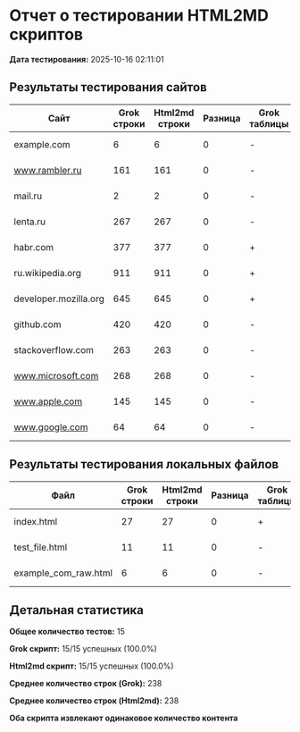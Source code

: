 # Отчет о тестировании HTML2MD скриптов

**Дата тестирования:** 2025-10-16 02:11:01

## Результаты тестирования сайтов

| Сайт                  | Grok строки | Html2md строки | Разница | Grok таблицы | Html2md таблицы | Grok списки | Html2md списки | Статус        |
|-----------------------|-------------|----------------|---------|--------------|-----------------|-------------|----------------|---------------|
| example.com           | 6           | 6              | 0       | -            | -               | 0           | 0              | ✅ Оба успешны |
| www.rambler.ru        | 161         | 161            | 0       | -            | -               | 0           | 0              | ✅ Оба успешны |
| mail.ru               | 2           | 2              | 0       | -            | -               | 0           | 0              | ✅ Оба успешны |
| lenta.ru              | 267         | 267            | 0       | -            | -               | 0           | 0              | ✅ Оба успешны |
| habr.com              | 377         | 377            | 0       | +            | +               | 0           | 0              | ✅ Оба успешны |
| ru.wikipedia.org      | 911         | 911            | 0       | +            | +               | 0           | 0              | ✅ Оба успешны |
| developer.mozilla.org | 645         | 645            | 0       | +            | +               | 0           | 0              | ✅ Оба успешны |
| github.com            | 420         | 420            | 0       | -            | -               | 0           | 0              | ✅ Оба успешны |
| stackoverflow.com     | 263         | 263            | 0       | -            | -               | 0           | 0              | ✅ Оба успешны |
| www.microsoft.com     | 268         | 268            | 0       | -            | -               | 0           | 0              | ✅ Оба успешны |
| www.apple.com         | 145         | 145            | 0       | -            | -               | 0           | 0              | ✅ Оба успешны |
| www.google.com        | 64          | 64             | 0       | -            | -               | 0           | 0              | ✅ Оба успешны |

## Результаты тестирования локальных файлов

| Файл                 | Grok строки | Html2md строки | Разница | Grok таблицы | Html2md таблицы | Grok списки | Html2md списки | Статус        |
|----------------------|-------------|----------------|---------|--------------|-----------------|-------------|----------------|---------------|
| index.html           | 27          | 27             | 0       | +            | +               | 1           | 1              | ✅ Оба успешны |
| test_file.html       | 11          | 11             | 0       | -            | -               | 0           | 0              | ✅ Оба успешны |
| example_com_raw.html | 6           | 6              | 0       | -            | -               | 0           | 0              | ✅ Оба успешны |

## Детальная статистика

**Общее количество тестов:** 15

**Grok скрипт:** 15/15 успешных (100.0%)

**Html2md скрипт:** 15/15 успешных (100.0%)

**Среднее количество строк (Grok):** 238

**Среднее количество строк (Html2md):** 238

**Оба скрипта извлекают одинаковое количество контента**

